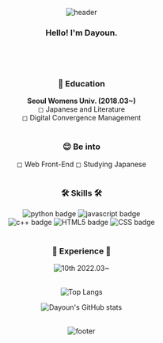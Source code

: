 

<div align="center">
  
  ![header](https://capsule-render.vercel.app/api?type=waving&color=0:8a9352,100:fff5b9&height=180&section=header&text=Da-Youn&fontSize=35&fontColor=ffffff&animation=fadeIn&fontAlignY=25&desc=Welcome%20to%20my%20Github!&descAlignY=45&&descSize=18)
  
### Hello! I'm Dayoun. <br><br><br><br>

### 🌻 Education
**Seoul Womens Univ. (2018.03~)<br>**
◻ Japanese and Literature <br> ◻ Digital Convergence Management<br><br>
 
### 😊 Be into
◻ Web Front-End
◻ Studying Japanese<br><br>
  
### 🛠️ Skills 🛠️
![python badge](https://img.shields.io/badge/-PYTHON-%23F7DF1E?style=flat-square&logo=Python&logoColor=white&color=3776AB)
![javascript badge](https://img.shields.io/badge/-JAVASCRIPT-%23F7DF1E?style=flat-square&logo=JavaScript&logoColor=black)
<br>
![c++ badge](https://img.shields.io/badge/-C++-56A26C?style=flat-square&logo=C++&logoColor=white)
![HTML5 badge](https://img.shields.io/badge/-HTML5-%23F7DF1E?style=flat-square&logo=HTML5&logoColor=white&color=E34F26)
![CSS badge](https://img.shields.io/badge/-CSS3-%23F7DF1E?style=flat-square&logo=CSS3&logoColor=white&color=1572B6)<br><br>
 
### 💛 Experience 💛
![10th](https://likelion-badge.herokuapp.com/api/likelion_shield_badge?generation=10&style=flat) 2022.03~<br><br>
 
 
![Top Langs](https://github-readme-stats.vercel.app/api/top-langs/?username=Da-Youn&layout=compact&theme=flag-india)
  
![Dayoun's GitHub stats](https://github-readme-stats.vercel.app/api?username=Da-Youn&show_icons=true&theme=flag-india)<br><br>


![footer](https://capsule-render.vercel.app/api?section=footer&type=waving&color=0:8a9352,100:fff5b9&height=140)
</div>






